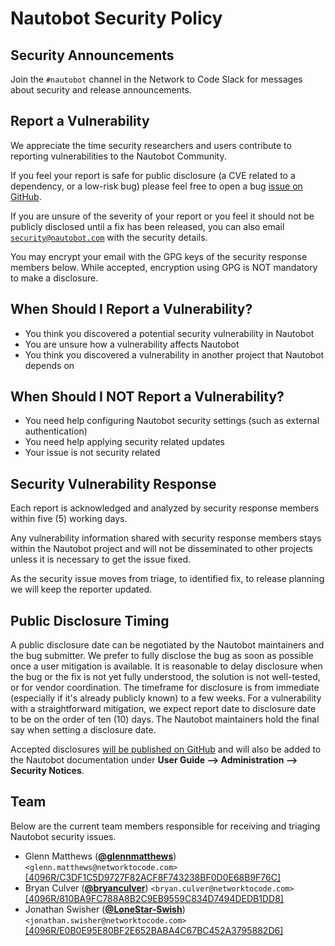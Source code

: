 # Nautobot Security Policy

## Security Announcements

Join the `#nautobot` channel in the Network to Code Slack for messages about security and release announcements.

## Report a Vulnerability

We appreciate the time security researchers and users contribute to reporting vulnerabilities to the Nautobot Community.

If you feel your report is safe for public disclosure (a CVE related to a dependency, or a low-risk bug) please feel free to open a bug [issue on GitHub](https://github.com/nautobot/nautobot/issues/new/choose).

If you are unsure of the severity of your report or you feel it should not be publicly disclosed until a fix has been released, you can also email [`security@nautobot.com`](mailto:security@nautobot.com) with the security details.

You may encrypt your email with the GPG keys of the security response members below. While accepted, encryption using GPG is NOT mandatory to make a disclosure.

## When Should I Report a Vulnerability?

- You think you discovered a potential security vulnerability in Nautobot
- You are unsure how a vulnerability affects Nautobot
- You think you discovered a vulnerability in another project that Nautobot depends on

## When Should I NOT Report a Vulnerability?

- You need help configuring Nautobot security settings (such as external authentication)
- You need help applying security related updates
- Your issue is not security related

## Security Vulnerability Response

Each report is acknowledged and analyzed by security response members within five (5) working days.

Any vulnerability information shared with security response members stays within the Nautobot project and will not be disseminated to other projects unless it is necessary to get the issue fixed.

As the security issue moves from triage, to identified fix, to release planning we will keep the reporter updated.

## Public Disclosure Timing

A public disclosure date can be negotiated by the Nautobot maintainers and the bug submitter. We prefer to fully disclose the bug as soon as possible once a user mitigation is available. It is reasonable to delay disclosure when the bug or the fix is not yet fully understood, the solution is not well-tested, or for vendor coordination. The timeframe for disclosure is from immediate (especially if it's already publicly known) to a few weeks. For a vulnerability with a straightforward mitigation, we expect report date to disclosure date to be on the order of ten (10) days. The Nautobot maintainers hold the final say when setting a disclosure date.

Accepted disclosures [will be published on GitHub](https://github.com/nautobot/nautobot/security/advisories?state=published) and will also be added to the Nautobot documentation under **User Guide --> Administration --> Security Notices**.

## Team

Below are the current team members responsible for receiving and triaging Nautobot security issues.

- Glenn Matthews (**[@glennmatthews](https://github.com/glennmatthews)**) `<glenn.matthews@networktocode.com>` [[4096R/C3DF1C5D9727F82ACF8F743238BF0D0E68B9F76C]](https://keybase.io/glennmatthews/pgp_keys.asc)
- Bryan Culver (**[@bryanculver](https://github.com/bryanculver)**) `<bryan.culver@networktocode.com>` [[4096R/810BA9FC788A8B2C9EB9559C834D7494DEDB1DD8]](https://keybase.io/bryanculver/pgp_keys.asc)
- Jonathan Swisher (**[@LoneStar-Swish](https://github.com/LoneStar-Swish)**) `<jonathan.swisher@networktocode.com>` [[4096R/E0B0E95E80BF2E652BABA4C67BC452A3795882D6]](https://keybase.io/jswisher/pgp_keys.asc)
